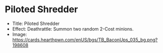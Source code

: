 # Piloted Shredder
- Title:  Piloted Shredder
- Effect:  Deathrattle: Summon two random 2-Cost minions.
- Image:  https://cards.hearthpwn.com/enUS/bgs/TB_BaconUps_035_bg.png?198608
